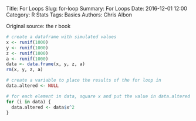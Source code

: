 Title: For Loops
Slug: for-loop
Summary: For Loops
Date: 2016-12-01 12:00
Category: R Stats
Tags: Basics
Authors: Chris Albon


Original source: the r book


```R
# create a dataframe with simulated values
x <- runif(1000)
y <- runif(1000)
z <- runif(1000)
a <- runif(1000)
data <- data.frame(x, y, z, a)
rm(x, y, z, a)
```


```R
# create a variable to place the results of the for loop in
data.altered <- NULL
```


```R
# for each element in data, square x and put the value in data.altered
for (i in data) {
  data.altered <- data$x^2
}
```
